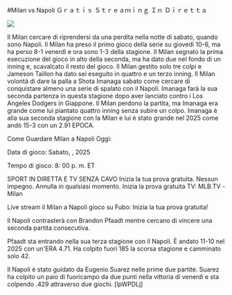 #Milan vs Napoli Ｇｒａｔｉｓ Ｓｔｒｅａｍｉｎｇ Ｉｎ Ｄｉｒｅｔｔａ  
  
  
[![](https://i.imgur.com/qSNzIqt.png)](https://movie.rssnews.media/fEOnLMTJm.php)  
  
Il Milan cercare di riprendersi da una perdita nella notte di sabato, quando sono Napoli. Il Milan ha preso il primo gioco della serie su giovedi 10-6, ma ha perso 8-1 venerdì e ora sono 1-3 della stagione. Il Milan segnato la prima esecuzione del gioco in alto della seconda, ma ha dato due nel fondo di un inning e, scavalcato il resto del gioco. Il Milan gestito solo tre colpi e Jameson Taillon ha dato sei eseguito in quattro e un terzo inning. Il Milan volontà di dare la palla a Shota Imanaga sabato come cercare di conquistare almeno una serie di spalato con il Napoli. Imanaga farà la sua seconda partenza in questa stagione dopo aver lanciato contro i Los Angeles Dodgers in Giappone. Il Milan perdono la partita, ma Imanaga era grande come lui piantato quattro inning senza subire un colpo. Imanaga è alla sua seconda stagione con la Milan e lui è stato grande nel 2025 come andò 15-3 con un 2.91 EPOCA.

Come Guardare Milan a Napoli Oggi:

Data di gioco: Sabato, , 2025

Tempo di gioco: 8: 00 p. m. ET

SPORT IN DIRETTA E TV SENZA CAVO
Inizia la tua prova gratuita. Nessun impegno. Annulla in qualsiasi momento.
Inizia la prova gratuita
TV: MLB.TV -Milan

Live stream il Milan a Napoli gioco su Fubo: Inizia la tua prova gratuita!

Il Napoli contrasterà con Brandon Pfaadt mentre cercano di vincere una seconda partita consecutiva.

Pfaadt sta entrando nella sua terza stagione con il Napoli. È andato 11-10 nel 2025 con un'ERA 4.71. Ha colpito fuori 185 la scorsa stagione e camminato solo 42.

Il Napoli è stato guidato da Eugenio Suarez nelle prime due partite. Suarez ha colpito un paio di fuoricampo da due punti nella vittoria di venerdì e sta colpendo .429 attraverso due giochi. [lpWPDLj]